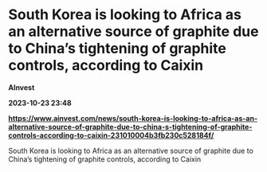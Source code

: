 # South Korea is looking to Africa as an alternative source of graphite due to China’s tightening of graphite controls, according to Caixin
**AInvest**

**2023-10-23 23:48**

**https://www.ainvest.com/news/south-korea-is-looking-to-africa-as-an-alternative-source-of-graphite-due-to-china-s-tightening-of-graphite-controls-according-to-caixin-231010004b3fb230c528184f/**

South Korea is looking to Africa as an alternative source of graphite due to China’s tightening of graphite controls, according to Caixin